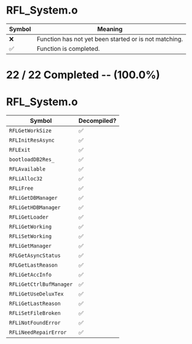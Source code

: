# RFL_System.o
| Symbol | Meaning 
| ------------- | ------------- 
| :x: | Function has not yet been started or is not matching. 
| :white_check_mark: | Function is completed. 


# 22 / 22 Completed -- (100.0%)
# RFL_System.o
| Symbol | Decompiled? |
| ------------- | ------------- |
| `RFLGetWorkSize` | :white_check_mark: |
| `RFLInitResAsync` | :white_check_mark: |
| `RFLExit` | :white_check_mark: |
| `bootloadDB2Res_` | :white_check_mark: |
| `RFLAvailable` | :white_check_mark: |
| `RFLiAlloc32` | :white_check_mark: |
| `RFLiFree` | :white_check_mark: |
| `RFLiGetDBManager` | :white_check_mark: |
| `RFLiGetHDBManager` | :white_check_mark: |
| `RFLiGetLoader` | :white_check_mark: |
| `RFLiGetWorking` | :white_check_mark: |
| `RFLiSetWorking` | :white_check_mark: |
| `RFLiGetManager` | :white_check_mark: |
| `RFLGetAsyncStatus` | :white_check_mark: |
| `RFLGetLastReason` | :white_check_mark: |
| `RFLiGetAccInfo` | :white_check_mark: |
| `RFLiGetCtrlBufManager` | :white_check_mark: |
| `RFLiGetUseDeluxTex` | :white_check_mark: |
| `RFLiGetLastReason` | :white_check_mark: |
| `RFLiSetFileBroken` | :white_check_mark: |
| `RFLiNotFoundError` | :white_check_mark: |
| `RFLiNeedRepairError` | :white_check_mark: |
